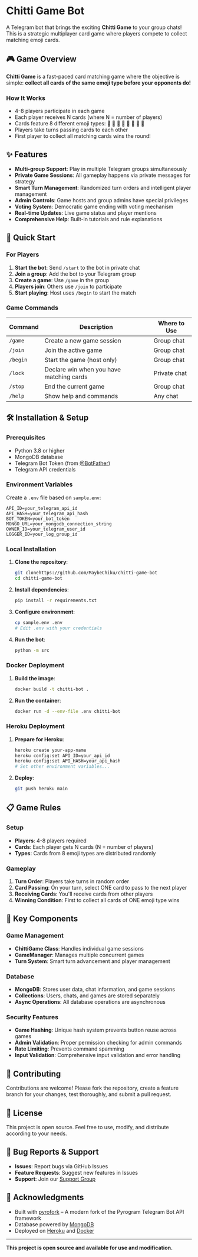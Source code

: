 # Chitti Game Bot

A Telegram bot that brings the exciting **Chitti Game** to your group chats! This is a strategic multiplayer card game where players compete to collect matching emoji cards.

## 🎮 Game Overview

**Chitti Game** is a fast-paced card matching game where the objective is simple: **collect all cards of the same emoji type before your opponents do!**

### How It Works
- 4-8 players participate in each game
- Each player receives N cards (where N = number of players)
- Cards feature 8 different emoji types: 🍎 🍉 🍒 🍓 🍊 🍋 🍍 🥝
- Players take turns passing cards to each other
- First player to collect all matching cards wins the round!

## ✨ Features

- **Multi-group Support**: Play in multiple Telegram groups simultaneously
- **Private Game Sessions**: All gameplay happens via private messages for strategy
- **Smart Turn Management**: Randomized turn orders and intelligent player management
- **Admin Controls**: Game hosts and group admins have special privileges
- **Voting System**: Democratic game ending with voting mechanism
- **Real-time Updates**: Live game status and player mentions
- **Comprehensive Help**: Built-in tutorials and rule explanations

## 🚀 Quick Start

### For Players

1. **Start the bot**: Send `/start` to the bot in private chat
2. **Join a group**: Add the bot to your Telegram group
3. **Create a game**: Use `/game` in the group
4. **Players join**: Others use `/join` to participate
5. **Start playing**: Host uses `/begin` to start the match

### Game Commands

| Command | Description | Where to Use |
|---------|-------------|--------------|
| `/game` | Create a new game session | Group chat |
| `/join` | Join the active game | Group chat |
| `/begin` | Start the game (host only) | Group chat |
| `/lock` | Declare win when you have matching cards | Private chat |
| `/stop` | End the current game | Group chat |
| `/help` | Show help and commands | Any chat |

## 🛠️ Installation & Setup

### Prerequisites

- Python 3.8 or higher
- MongoDB database
- Telegram Bot Token (from [@BotFather](https://t.me/BotFather))
- Telegram API credentials

### Environment Variables

Create a `.env` file based on `sample.env`:

```env
API_ID=your_telegram_api_id
API_HASH=your_telegram_api_hash
BOT_TOKEN=your_bot_token
MONGO_URL=your_mongodb_connection_string
OWNER_ID=your_telegram_user_id
LOGGER_ID=your_log_group_id
```

### Local Installation

1. **Clone the repository**:
   ```bash
   git clonehttps://github.com/MaybeChiku/chitti-game-bot
   cd chitti-game-bot
   ```

2. **Install dependencies**:
   ```bash
   pip install -r requirements.txt
   ```

3. **Configure environment**:
   ```bash
   cp sample.env .env
   # Edit .env with your credentials
   ```

4. **Run the bot**:
   ```bash
   python -m src
   ```

### Docker Deployment

1. **Build the image**:
   ```bash
   docker build -t chitti-bot .
   ```

2. **Run the container**:
   ```bash
   docker run -d --env-file .env chitti-bot
   ```

### Heroku Deployment

1. **Prepare for Heroku**:
   ```bash
   heroku create your-app-name
   heroku config:set API_ID=your_api_id
   heroku config:set API_HASH=your_api_hash
   # Set other environment variables...
   ```

2. **Deploy**:
   ```bash
   git push heroku main
   ```

## 📋 Game Rules

### Setup
- **Players**: 4-8 players required
- **Cards**: Each player gets N cards (N = number of players)
- **Types**: Cards from 8 emoji types are distributed randomly

### Gameplay
1. **Turn Order**: Players take turns in random order
2. **Card Passing**: On your turn, select ONE card to pass to the next player
3. **Receiving Cards**: You'll receive cards from other players
4. **Winning Condition**: First to collect all cards of ONE emoji type wins



## 🔧 Key Components

### Game Management
- **ChittiGame Class**: Handles individual game sessions
- **GameManager**: Manages multiple concurrent games
- **Turn System**: Smart turn advancement and player management

### Database
- **MongoDB**: Stores user data, chat information, and game sessions
- **Collections**: Users, chats, and games are stored separately
- **Async Operations**: All database operations are asynchronous

### Security Features
- **Game Hashing**: Unique hash system prevents button reuse across games
- **Admin Validation**: Proper permission checking for admin commands
- **Rate Limiting**: Prevents command spamming
- **Input Validation**: Comprehensive input validation and error handling

## 🤝 Contributing

Contributions are welcome! Please fork the repository, create a feature branch for your changes, test thoroughly, and submit a pull request.

## 📝 License

This project is open source. Feel free to use, modify, and distribute according to your needs.

## 🐛 Bug Reports & Support

- **Issues**: Report bugs via GitHub Issues
- **Feature Requests**: Suggest new features in Issues
- **Support**: Join our [Support Group](https://t.me/DebugAngels)

## 🎉 Acknowledgments

- Built with [pyrofork](https://github.com/pyrofork/pyrofork) – A modern fork of the Pyrogram Telegram Bot API framework
- Database powered by [MongoDB](https://www.mongodb.com/)
- Deployed on [Heroku](https://www.heroku.com/) and [Docker](https://www.docker.com/)

---

**This project is open source and available for use and modification.**
